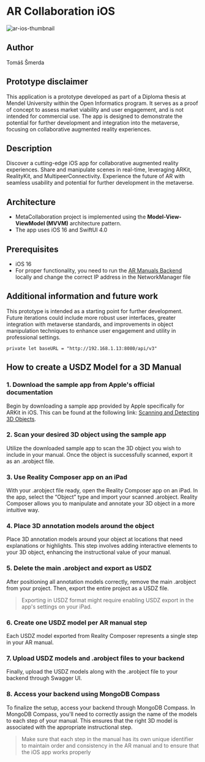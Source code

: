 # AR Collaboration iOS

![ar-ios-thumbnail](https://github.com/tsmerda/ios-ar-collaboration/assets/44585636/5b06c2f0-bcae-44e3-ba4e-34e7bdada1e9)

## Author
Tomáš Šmerda

## Prototype disclaimer

This application is a prototype developed as part of a Diploma thesis at Mendel University within the Open Informatics program. It serves as a proof of concept to assess market viability and user engagement, and is not intended for commercial use. The app is designed to demonstrate the potential for further development and integration into the metaverse, focusing on collaborative augmented reality experiences.

## Description
Discover a cutting-edge iOS app for collaborative augmented reality experiences. Share and manipulate scenes in real-time, leveraging ARKit, RealityKit, and MultipeerConnectivity. Experience the future of AR with seamless usability and potential for further development in the metaverse.

## Architecture
* MetaCollaboration project is implemented using the <strong>Model-View-ViewModel (MVVM)</strong> architecture pattern.
* The app uses iOS 16 and SwiftUI 4.0

## Prerequisites
* iOS 16
* For proper functionality, you need to run the [AR Manuals Backend](https://git.pef.mendelu.cz/metaverse/ar-manuals-backend) locally and change the correct IP address in the NetworkManager file

## Additional information and future work
This prototype is intended as a starting point for further development. Future iterations could include more robust user interfaces, greater integration with metaverse standards, and improvements in object manipulation techniques to enhance user engagement and utility in professional settings.

```
private let baseURL = "http://192.168.1.13:8080/api/v3"
```

## How to create a USDZ Model for a 3D Manual

### 1. Download the sample app from Apple's official documentation
Begin by downloading a sample app provided by Apple specifically for ARKit in iOS. This can be found at the following link: [Scanning and Detecting 3D Objects](https://developer.apple.com/documentation/arkit/arkit_in_ios/content_anchors/scanning_and_detecting_3d_objects).

### 2. Scan your desired 3D object using the sample app
Utilize the downloaded sample app to scan the 3D object you wish to include in your manual. Once the object is successfully scanned, export it as an .arobject file.

### 3. Use Reality Composer app on an iPad
With your .arobject file ready, open the Reality Composer app on an iPad. In the app, select the “Object” type and import your scanned .arobject. Reality Composer allows you to manipulate and annotate your 3D object in a more intuitive way.

### 4. Place 3D annotation models around the object
Place 3D annotation models around your object at locations that need explanations or highlights. This step involves adding interactive elements to your 3D object, enhancing the instructional value of your manual.

### 5. Delete the main .arobject and export as USDZ
After positioning all annotation models correctly, remove the main .arobject from your project. Then, export the entire project as a USDZ file.

> Exporting in USDZ format might require enabling USDZ export in the app's settings on your iPad.

### 6. Create one USDZ model per AR manual step
Each USDZ model exported from Reality Composer represents a single step in your AR manual.

### 7. Upload USDZ models and .arobject files to your backend
Finally, upload the USDZ models along with the .arobject file to your backend through Swagger UI.

### 8. Access your backend using MongoDB Compass
To finalize the setup, access your backend through MongoDB Compass. In MongoDB Compass, you'll need to correctly assign the name of the models to each step of your manual. This ensures that the right 3D model is associated with the appropriate instructional step.

> Make sure that each step in the manual has its own unique identifier to maintain order and consistency in the AR manual and to ensure that the iOS app works properly
